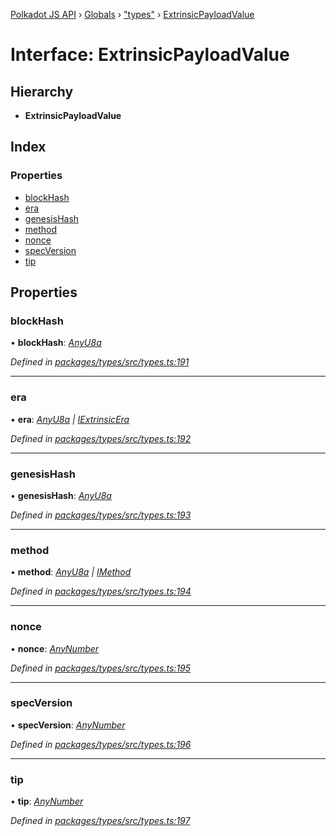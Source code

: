 [Polkadot JS API](../README.md) › [Globals](../globals.md) › ["types"](../modules/_types_.md) › [ExtrinsicPayloadValue](_types_.extrinsicpayloadvalue.md)

# Interface: ExtrinsicPayloadValue

## Hierarchy

* **ExtrinsicPayloadValue**

## Index

### Properties

* [blockHash](_types_.extrinsicpayloadvalue.md#blockhash)
* [era](_types_.extrinsicpayloadvalue.md#era)
* [genesisHash](_types_.extrinsicpayloadvalue.md#genesishash)
* [method](_types_.extrinsicpayloadvalue.md#method)
* [nonce](_types_.extrinsicpayloadvalue.md#nonce)
* [specVersion](_types_.extrinsicpayloadvalue.md#specversion)
* [tip](_types_.extrinsicpayloadvalue.md#tip)

## Properties

###  blockHash

• **blockHash**: *[AnyU8a](../modules/_types_.md#anyu8a)*

*Defined in [packages/types/src/types.ts:191](https://github.com/polkadot-js/api/blob/89700f98c5/packages/types/src/types.ts#L191)*

___

###  era

• **era**: *[AnyU8a](../modules/_types_.md#anyu8a) | [IExtrinsicEra](_types_.iextrinsicera.md)*

*Defined in [packages/types/src/types.ts:192](https://github.com/polkadot-js/api/blob/89700f98c5/packages/types/src/types.ts#L192)*

___

###  genesisHash

• **genesisHash**: *[AnyU8a](../modules/_types_.md#anyu8a)*

*Defined in [packages/types/src/types.ts:193](https://github.com/polkadot-js/api/blob/89700f98c5/packages/types/src/types.ts#L193)*

___

###  method

• **method**: *[AnyU8a](../modules/_types_.md#anyu8a) | [IMethod](_types_.imethod.md)*

*Defined in [packages/types/src/types.ts:194](https://github.com/polkadot-js/api/blob/89700f98c5/packages/types/src/types.ts#L194)*

___

###  nonce

• **nonce**: *[AnyNumber](../modules/_types_.md#anynumber)*

*Defined in [packages/types/src/types.ts:195](https://github.com/polkadot-js/api/blob/89700f98c5/packages/types/src/types.ts#L195)*

___

###  specVersion

• **specVersion**: *[AnyNumber](../modules/_types_.md#anynumber)*

*Defined in [packages/types/src/types.ts:196](https://github.com/polkadot-js/api/blob/89700f98c5/packages/types/src/types.ts#L196)*

___

###  tip

• **tip**: *[AnyNumber](../modules/_types_.md#anynumber)*

*Defined in [packages/types/src/types.ts:197](https://github.com/polkadot-js/api/blob/89700f98c5/packages/types/src/types.ts#L197)*
